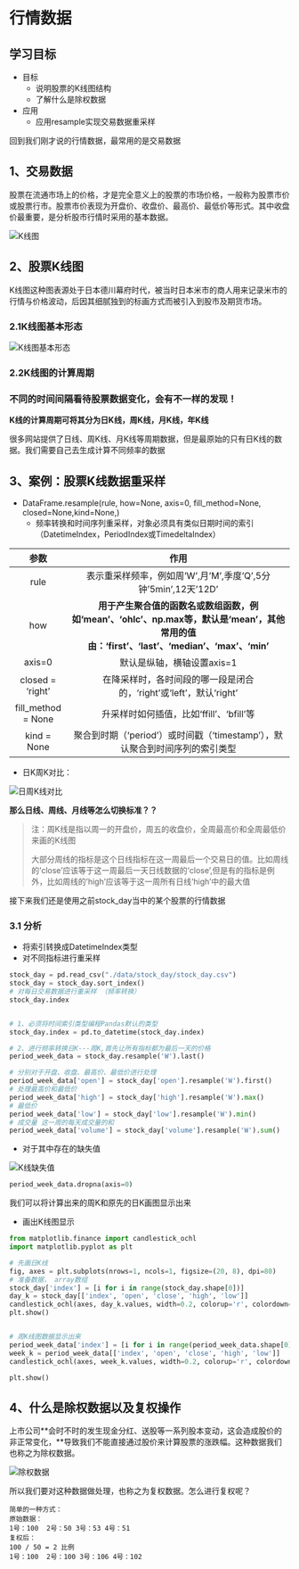 # 行情数据

## 学习目标

- 目标
  - 说明股票的K线图结构
  - 了解什么是除权数据
- 应用
  - 应用resample实现交易数据重采样

回到我们刚才说的行情数据，最常用的是交易数据

## 1、交易数据

股票在流通市场上的价格，才是完全意义上的股票的市场价格，一般称为股票市价或股票行市。股票市价表现为开盘价、收盘价、最高价、最低价等形式。其中收盘价最重要，是分析股市行情时采用的基本数据。



![K线图](/images/K线图.png)

## 2、股票K线图

K线图这种图表源处于日本德川幕府时代，被当时日本米市的商人用来记录米市的行情与价格波动，后因其细腻独到的标画方式而被引入到股市及期货市场。

### 2.1K线图基本形态

![K线图基本形态](/images/K线图基本形态.png) 

### 2.2K线图的计算周期

### 不同的时间间隔看待股票数据变化，会有不一样的发现！

**K线的计算周期可将其分为日K线，周K线，月K线，年K线**

很多网站提供了日线、周K线、月K线等周期数据，但是最原始的只有日K线的数据。我们需要自己去生成计算不同频率的数据

## 3、案例：股票K线数据重采样

* DataFrame.resample(rule, how=None, axis=0, fill_method=None, closed=None,kind=None,)
  * 频率转换和时间序列重采样，对象必须具有类似日期时间的索引（DatetimeIndex，PeriodIndex或TimedeltaIndex）

|        参数        |                             作用                             |
| :----------------: | :----------------------------------------------------------: |
|        rule        | 表示重采样频率，例如周’W’,月’M’,季度’Q’,5分钟’5min’,12天’12D’ |
|        how         | **用于产生聚合值的函数名或数组函数，例如‘mean’、‘ohlc’、np.max等，默认是‘mean’，其他常用的值由：‘first’、‘last’、‘median’、‘max’、‘min’** |
|       axis=0       |                  默认是纵轴，横轴设置axis=1                  |
|  closed = ‘right’  | 在降采样时，各时间段的哪一段是闭合的，‘right’或‘left’，默认‘right’ |
| fill_method = None |           升采样时如何插值，比如‘ffill’、‘bfill’等           |
|    kind = None     | 聚合到时期（‘period’）或时间戳（‘timestamp’），默认聚合到时间序列的索引类型 |

- 日K周K对比：

![日周K线对比](/images/日周K线对比.png)

**那么日线、周线、月线等怎么切换标准？？**

>  注：周K线是指以周一的开盘价，周五的收盘价，全周最高价和全周最低价来画的K线图
>
> 大部分周线的指标是这个日线指标在这一周最后一个交易日的值。比如周线的’close’应该等于这一周最后一天日线数据的‘close’,但是有的指标是例外，比如周线的’high’应该等于这一周所有日线‘high’中的最大值



接下来我们还是使用之前stock_day当中的某个股票的行情数据

### 3.1 分析

* 将索引转换成DatetimeIndex类型
* 对不同指标进行重采样

```python
stock_day = pd.read_csv("./data/stock_day/stock_day.csv")
stock_day = stock_day.sort_index()
# 对每日交易数据进行重采样 （频率转换）
stock_day.index


# 1、必须将时间索引类型编程Pandas默认的类型
stock_day.index = pd.to_datetime(stock_day.index)

# 2、进行频率转换日K---周K,首先让所有指标都为最后一天的价格
period_week_data = stock_day.resample('W').last()

# 分别对于开盘、收盘、最高价、最低价进行处理
period_week_data['open'] = stock_day['open'].resample('W').first()
# 处理最高价和最低价
period_week_data['high'] = stock_day['high'].resample('W').max()
# 最低价
period_week_data['low'] = stock_day['low'].resample('W').min()
# 成交量 这一周的每天成交量的和
period_week_data['volume'] = stock_day['volume'].resample('W').sum()
```

* 对于其中存在的缺失值

![K线缺失值](/images/K线缺失值.png)

```python
period_week_data.dropna(axis=0)
```

我们可以将计算出来的周K和原先的日K画图显示出来

* 画出K线图显示

```python
from matplotlib.finance import candlestick_ochl
import matplotlib.pyplot as plt

# 先画日K线
fig, axes = plt.subplots(nrows=1, ncols=1, figsize=(20, 8), dpi=80)
# 准备数据， array数组
stock_day['index'] = [i for i in range(stock_day.shape[0])]
day_k = stock_day[['index', 'open', 'close', 'high', 'low']]
candlestick_ochl(axes, day_k.values, width=0.2, colorup='r', colordown='g')
plt.show()


# 周K线图数据显示出来
period_week_data['index'] = [i for i in range(period_week_data.shape[0])]
week_k = period_week_data[['index', 'open', 'close', 'high', 'low']]
candlestick_ochl(axes, week_k.values, width=0.2, colorup='r', colordown='g')

plt.show()
```

## 4、什么是除权数据以及复权操作

上市公司**会时不时的发生现金分红、送股等一系列股本变动，这会造成股价的非正常变化，**导致我们不能直接通过股价来计算股票的涨跌幅。这种数据我们也称之为除权数据。

![除权数据](/images/除权数据.png)

所以我们要对这种数据做处理，也称之为复权数据。怎么进行复权呢？

```
简单的一种方式：
原始数据：
1号：100  2号：50 3号：53 4号：51
复权后：
100 / 50 = 2 比例
1号：100  2号：100 3号：106 4号：102
```

